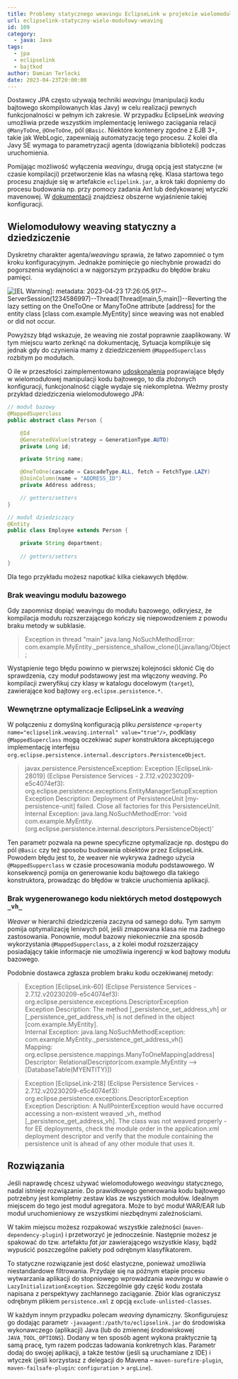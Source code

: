 ```yaml
---
title: Problemy statycznego weavingu EclipseLink w projekcie wielomodułowym
url: eclipselink-statyczny-wielo-modułowy-weaving
id: 109
category:
  - java: Java
tags:
  - jpa
  - eclipselink
  - bajtkod
author: Damian Terlecki
date: 2023-04-23T20:00:00
---
```


Dostawcy JPA często używają techniki *weavingu* (manipulacji kodu bajtowego skompilowanych klas Javy) w celu realizacji pewnych funkcjonalności w pełnym ich zakresie.
W przypadku EclipseLink *weaving* umożliwia przede wszystkim implementację leniwego zaciągania relacji `@ManyToOne`, `@OneToOne`, pól `@Basic`.
Niektóre kontenery zgodne z EJB 3+, takie jak WebLogic, zapewniają automatyzację tego procesu. Z kolei dla Javy SE wymaga to parametryzacji agenta (dowiązania biblioteki) podczas uruchomienia.

Pomijając możliwość wyłączenia *weavingu*, drugą opcją jest statyczne (w czasie kompilacji) przetworzenie klas na własną rękę.
Klasa startowa tego procesu znajduje się w artefakcie
`eclipelink.jar`, a krok taki dopniemy do procesu budowania np. przy pomocy zadania Ant lub dedykowanej wtyczki mavenowej.
W [dokumentacji]((https://wiki.eclipse.org/EclipseLink/UserGuide/JPA/Advanced_JPA_Development/Performance/Weaving/Static_Weaving)) znajdziesz obszerne wyjaśnienie takiej konfiguracji.

## Wielomodułowy weaving statyczny a dziedziczenie

Dyskretny charakter agenta/*weavingu* sprawia, że łatwo zapomnieć o tym kroku konfiguracyjnym.
Jednakże pominięcie go niechybnie prowadzi do pogorszenia wydajności a w najgorszym przypadku do błędów braku pamięci.

<img src="/img/hq/eclipselink-no-weaving.png" title='Ostrzeżenie o braku weavingu kontrolowane przez poziom logowania "eclipselink.logging.level" ustawiany w pliku persistence' alt='[EL Warning]: metadata: 2023-04-23 17:26:05.917--ServerSession(1234586997)--Thread(Thread[main,5,main])--Reverting the lazy setting on the OneToOne or ManyToOne attribute [address] for the entity class [class com.example.MyEntity] since weaving was not enabled or did not occur.'>

Powyższy błąd wskazuje, że weaving nie został poprawnie zaaplikowany. W tym miejscu warto zerknąć na dokumentację,
Sytuacja komplikuje się jednak gdy do czynienia mamy z dziedziczeniem `@MappedSuperclass` rozbitym po modułach. 

O ile w przeszłości zaimplementowano [udoskonalenia](https://bugs.eclipse.org/bugs/show_bug.cgi?id=466271) poprawiające błędy w wielomodułowej manipulacji kodu bajtowego,
to dla złożonych konfiguracji, funkcjonalność ciągle wydaje się niekompletna. Weźmy prosty przykład
dziedziczenia wielomodułowego JPA:

```java
// moduł bazowy
@MappedSuperclass
public abstract class Person {

    @Id
    @GeneratedValue(strategy = GenerationType.AUTO)
    private Long id;

    private String name;

    @OneToOne(cascade = CascadeType.ALL, fetch = FetchType.LAZY)
    @JoinColumn(name = "ADDRESS_ID")
    private Address address;

    // getters/setters
}

// moduł dziedziczący
@Entity
public class Employee extends Person {

    private String department;
    
    // getters/setters
}
```

Dla tego przykładu możesz napotkać kilka ciekawych błędów.

### Brak weavingu modułu bazowego

Gdy zapomnisz dopiąć weavingu do modułu bazowego, odkryjesz, że kompilacja modułu rozszerzającego kończy się niepowodzeniem z powodu braku metody w subklasie.

> Exception in thread "main" java.lang.NoSuchMethodError: com.example.MyEntity._persistence_shallow_clone()Ljava/lang/Object;

Wystąpienie tego błędu powinno w pierwszej kolejności skłonić Cię do sprawdzenia, czy moduł podstawowy jest ma włączony *weaving*.
Po kompilacji zweryfikuj czy klasy w katalogu docelowym (`target`), zawierające kod bajtowy `org.eclipse.persistence.*`.

### Wewnętrzne optymalizacje EclipseLink a *weaving*

W połączeniu z domyślną konfiguracją pliku *persistence* `<property name="eclipselink.weaving.internal" value="true"/>`,
podklasy `@MappedSuperclass` mogą oczekiwać *super* konstruktora
akceptującego implementację interfejsu `org.eclipse.persistence.internal.descriptors.PersistenceObject`.

> javax.persistence.PersistenceException: Exception [EclipseLink-28019] (Eclipse Persistence Services - 2.7.12.v20230209-e5c4074ef3): org.eclipse.persistence.exceptions.EntityManagerSetupException  
> Exception Description: Deployment of PersistenceUnit [my-persistence-unit] failed. Close all factories for this PersistenceUnit.  
> Internal Exception: java.lang.NoSuchMethodError: 'void com.example.MyEntity.<init>(org.eclipse.persistence.internal.descriptors.PersistenceObject)'

Ten parametr pozwala na pewne specyficzne optymalizacje np. dostępu do pól `@Basic` czy też sposobu budowania obiektów przez EclipseLink.
Powodem błędu jest to, że weaver nie wykrywa żadnego użycia `@MappedSupperclass` w czasie procesowania modułu podstawowego.
W konsekwencji pomija on generowanie kodu bajtowego dla takiego konstruktora, prowadząc do błędów w trakcie uruchomienia aplikacji.

### Brak wygenerowanego kodu niektórych metod dostępowych `_vh_`

*Weaver* w hierarchii dziedziczenia zaczyna od samego dołu.
Tym samym pomija optymalizację leniwych pól, jeśli zmapowana klasa
nie ma żadnego zastosowania. Ponownie, moduł bazowy niekoniecznie zna sposób wykorzystania `@MappedSupperclass`, a z kolei
moduł rozszerzający posiadający takie informacje nie umożliwia ingerencji w kod bajtowy modułu bazowego.

Podobnie dostawca zgłasza problem braku kodu oczekiwanej metody:

> Exception [EclipseLink-60] (Eclipse Persistence Services - 2.7.12.v20230209-e5c4074ef3): org.eclipse.persistence.exceptions.DescriptorException  
> Exception Description: The method [_persistence_set_address_vh] or [_persistence_get_address_vh] is not defined in the object [com.example.MyEntity].  
> Internal Exception: java.lang.NoSuchMethodException: com.example.MyEntity._persistence_get_address_vh()  
> Mapping: org.eclipse.persistence.mappings.ManyToOneMapping[address]  
> Descriptor: RelationalDescriptor(com.example.MyEntity --> [DatabaseTable(MYENTITY)])  

> Exception [EclipseLink-218] (Eclipse Persistence Services - 2.7.12.v20230209-e5c4074ef3): org.eclipse.persistence.exceptions.DescriptorException  
> Exception Description: A NullPointerException would have occurred accessing a non-existent weaved \_vh\_ method [_persistence_get_address_vh].  The class was not weaved properly - for EE deployments, check the module order in the application.xml deployment descriptor and verify that the module containing the persistence unit is ahead of any other module that uses it.  


## Rozwiązania

Jeśli naprawdę chcesz używać wielomodułowego *weavingu* statycznego, nadal istnieje rozwiązanie.
Do prawidłowego generowania kodu bajtowego potrzebny jest kompletny zestaw klas ze wszystkich modułów.
Idealnym miejscem do tego jest moduł agregatora. Może to być moduł WAR/EAR lub moduł uruchomieniowy ze wszystkimi niezbędnymi zależnościami.

W takim miejscu możesz rozpakować wszystkie zależności (`maven-dependency-plugin`) i przetworzyć je jednocześnie.
Następnie możesz je spakować do tzw. artefaktu *fat jar* zawierającego wszystkie klasy, bądź wypuścić poszczególne pakiety pod odrębnym klasyfikatorem.

To statyczne rozwiązanie jest dość elastyczne, ponieważ umożliwia niestandardowe filtrowania.
Przydaje się na późnym etapie procesu wytwarzania aplikacji do stopniowego wprowadzania *weavingu* w obawie o `LazyInitializationException`.
Szczególnie gdy część kodu została napisana z perspektywy zachłannego zaciąganie.
Zbiór klas ograniczysz odrębnym plikiem `persistence.xml` z opcją `exclude-unlisted-classes`.

W każdym innym przypadku polecam *weaving* dynamiczny. Skonfigurujesz go dodając parametr `-javaagent:/path/to/eclipselink.jar` do środowiska wykonawczego (aplikacji) Java (lub do zmiennej środowiskowej `JAVA_TOOL_OPTIONS`).
Dodany w ten sposób agent wykona praktycznie tą samą pracę, tym razem podczas ładowania konkretnych klas.
Parametr dodaj do swojej aplikacji, a także testów (jeśli są uruchamiane z IDE) i wtyczek (jeśli korzystasz z delegacji do Mavena – `maven-surefire-plugin`, `maven-failsafe-plugin`: `configuration` > `argLine`).
